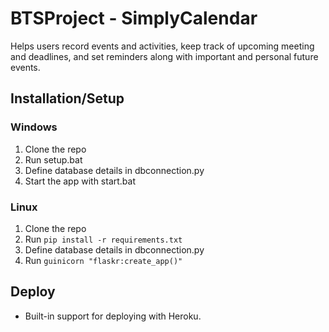 # BTSProject - SimplyCalendar

Helps users record events and activities, keep track of upcoming meeting and deadlines, and set reminders along with important and personal future events.

## Installation/Setup
### Windows
1. Clone the repo
2. Run setup.bat
3. Define database details in dbconnection.py
4. Start the app with start.bat

### Linux
1. Clone the repo
2. Run `pip install -r requirements.txt`
3. Define database details in dbconnection.py
4. Run `guinicorn "flaskr:create_app()"`

## Deploy
- Built-in support for deploying with Heroku.
